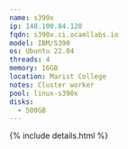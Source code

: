 ```yaml
---
name: s390x
ip: 148.100.84.120
fqdn: s390x.ci.ocamllabs.io
model: IBM/S390
os: Ubuntu 22.04
threads: 4
memory: 16GB
location: Marist College
notes: Cluster worker
pool: linux-s390x
disks:
  - 500GB
---
```

{% include details.html %} 

